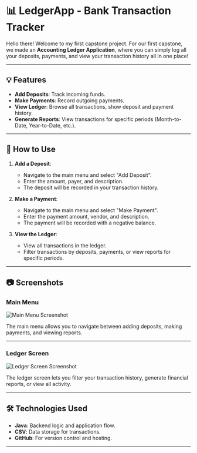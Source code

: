 # 📊 LedgerApp - Bank Transaction Tracker

Hello there! Welcome to my first capstone project. For our first capstone, we made an **Accounting Ledger Application**, where you can simply log all your deposits, payments, and view your transaction history all in one place!

---

## 💡 Features
- **Add Deposits**: Track incoming funds.
- **Make Payments**: Record outgoing payments.
- **View Ledger**: Browse all transactions, show deposit and payment history.
- **Generate Reports**: View transactions for specific periods (Month-to-Date, Year-to-Date, etc.).

---

## 🚀 How to Use

1. **Add a Deposit**:
   - Navigate to the main menu and select "Add Deposit".
   - Enter the amount, payer, and description.
   - The deposit will be recorded in your transaction history.

2. **Make a Payment**:
   - Navigate to the main menu and select "Make Payment".
   - Enter the payment amount, vendor, and description.
   - The payment will be recorded with a negative balance.

3. **View the Ledger**:
   - View all transactions in the ledger.
   - Filter transactions by deposits, payments, or view reports for specific periods.

---

## 📷 Screenshots

### Main Menu
![Main Menu Screenshot](images/main-menu.png)

The main menu allows you to navigate between adding deposits, making payments, and viewing reports.

---

### Ledger Screen
![Ledger Screen Screenshot](images/ledger-screen.png)

The ledger screen lets you filter your transaction history, generate financial reports, or view all activity.

---

## 🛠️ Technologies Used
- **Java**: Backend logic and application flow.
- **CSV**: Data storage for transactions.
- **GitHub**: For version control and hosting.

---
